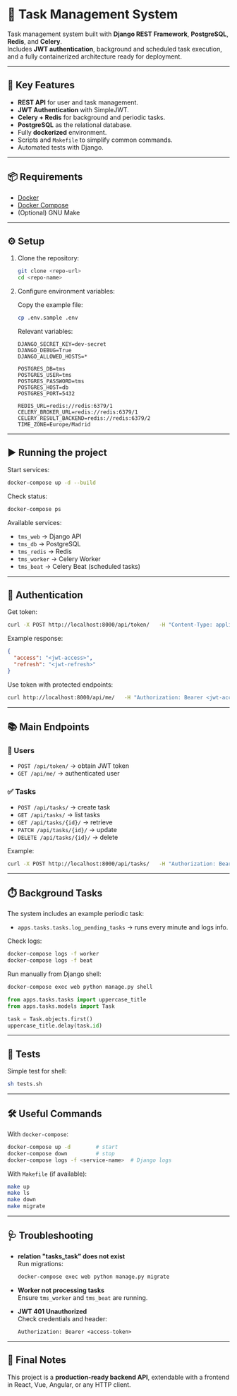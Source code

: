 # 📝 Task Management System

Task management system built with **Django REST Framework**, **PostgreSQL**, **Redis**, and **Celery**.  
Includes **JWT authentication**, background and scheduled task execution, and a fully containerized architecture ready for deployment.

---

## 🚀 Key Features

- **REST API** for user and task management.
- **JWT Authentication** with SimpleJWT.
- **Celery + Redis** for background and periodic tasks.
- **PostgreSQL** as the relational database.
- Fully **dockerized** environment.
- Scripts and `Makefile` to simplify common commands.
- Automated tests with Django.

---

## 📦 Requirements

- [Docker](https://docs.docker.com/get-docker/)  
- [Docker Compose](https://docs.docker.com/compose/)  
- (Optional) GNU Make

---

## ⚙️ Setup

1. Clone the repository:

   ```bash
   git clone <repo-url>
   cd <repo-name>
   ```

2. Configure environment variables:  

   Copy the example file:

   ```bash
   cp .env.sample .env
   ```

   Relevant variables:

   ```
   DJANGO_SECRET_KEY=dev-secret
   DJANGO_DEBUG=True
   DJANGO_ALLOWED_HOSTS=*
   
   POSTGRES_DB=tms
   POSTGRES_USER=tms
   POSTGRES_PASSWORD=tms
   POSTGRES_HOST=db
   POSTGRES_PORT=5432
   
   REDIS_URL=redis://redis:6379/1
   CELERY_BROKER_URL=redis://redis:6379/1
   CELERY_RESULT_BACKEND=redis://redis:6379/2
   TIME_ZONE=Europe/Madrid
   ```

---

## ▶️ Running the project

Start services:

```bash
docker-compose up -d --build
```

Check status:

```bash
docker-compose ps
```

Available services:

- `tms_web` → Django API
- `tms_db` → PostgreSQL
- `tms_redis` → Redis
- `tms_worker` → Celery Worker
- `tms_beat` → Celery Beat (scheduled tasks)

---

## 🔑 Authentication

Get token:

```bash
curl -X POST http://localhost:8000/api/token/   -H "Content-Type: application/json"   -d '{"username":"user","password":"password"}'
```

Example response:

```json
{
  "access": "<jwt-access>",
  "refresh": "<jwt-refresh>"
}
```

Use token with protected endpoints:

```bash
curl http://localhost:8000/api/me/   -H "Authorization: Bearer <jwt-access>"
```

---

## 📚 Main Endpoints

### 👤 Users

- `POST /api/token/` → obtain JWT token  
- `GET /api/me/` → authenticated user

### ✅ Tasks

- `POST /api/tasks/` → create task  
- `GET /api/tasks/` → list tasks  
- `GET /api/tasks/{id}/` → retrieve  
- `PATCH /api/tasks/{id}/` → update  
- `DELETE /api/tasks/{id}/` → delete  

Example:

```bash
curl -X POST http://localhost:8000/api/tasks/   -H "Authorization: Bearer <jwt-access>"   -H "Content-Type: application/json"   -d '{"title":"first task","description":"learn django with docker"}'
```

---

## ⏱️ Background Tasks

The system includes an example periodic task:

- `apps.tasks.tasks.log_pending_tasks` → runs every minute and logs info.

Check logs:

```bash
docker-compose logs -f worker
docker-compose logs -f beat
```

Run manually from Django shell:

```bash
docker-compose exec web python manage.py shell
```

```python
from apps.tasks.tasks import uppercase_title
from apps.tasks.models import Task

task = Task.objects.first()
uppercase_title.delay(task.id)
```

---

## 🧪 Tests

Simple test for shell:

```bash
sh tests.sh
```

---

## 🛠️ Useful Commands

With `docker-compose`:

```bash
docker-compose up -d        # start
docker-compose down         # stop
docker-compose logs -f <service-name>  # Django logs
```

With `Makefile` (if available):

```bash
make up
make ls
make down
make migrate
```

---

## 🩺 Troubleshooting

- **relation "tasks_task" does not exist**  
  Run migrations:
  ```bash
  docker-compose exec web python manage.py migrate
  ```

- **Worker not processing tasks**  
  Ensure `tms_worker` and `tms_beat` are running.

- **JWT 401 Unauthorized**  
  Check credentials and header:
  ```
  Authorization: Bearer <access-token>
  ```

---

## 📌 Final Notes

This project is a **production-ready backend API**, extendable with a frontend in React, Vue, Angular, or any HTTP client.
